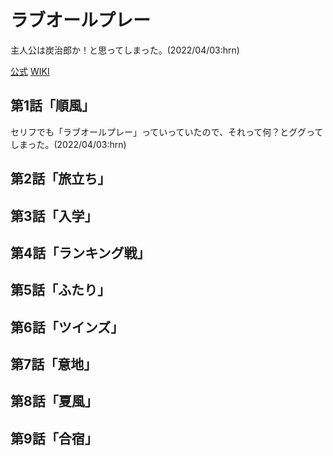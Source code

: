 # ラブオールプレー

主人公は炭治郎か！と思ってしまった。(2022/04/03:hrn)

[公式](https://love-all-play.com/) 
[WIKI](https://ja.wikipedia.org/wiki/%E3%83%A9%E3%83%96%E3%82%AA%E3%83%BC%E3%83%AB%E3%83%97%E3%83%AC%E3%83%BC) 

## 第1話「順風」

セリフでも「ラブオールプレー」っていっていたので、それって何？とググってしまった。(2022/04/03:hrn)

## 第2話「旅立ち」

## 第3話「入学」

## 第4話「ランキング戦」

## 第5話「ふたり」

## 第6話「ツインズ」

## 第7話「意地」

## 第8話「夏風」

## 第9話「合宿」
